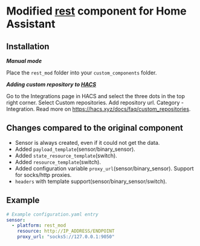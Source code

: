 # Modified [rest](https://www.home-assistant.io/integrations/rest/) component for Home Assistant

## Installation
*__Manual mode__*

Place the `rest_mod` folder into your `custom_components` folder.

*__Adding custom repository to [HACS](https://hacs.xyz/)__*

Go to the Integrations page in HACS and select the three dots in the top right corner. Select Custom repositories.
Add repository url. Category - Integration. Read more on https://hacs.xyz/docs/faq/custom_repositories.

## Changes compared to the original component

* Sensor is always created, even if it could not get the data.
* Added `payload_template`(sensor/binary_sensor).
* Added `state_resource_template`(switch).
* Added `resource_template`(switch).
* Added configuration variable `proxy_url`(sensor/binary_sensor). Support for  socks/http proxies.
* `headers` with template support(sensor/binary_sensor/switch).


## Example
```yaml
# Example configuration.yaml entry
sensor:
  - platform: rest_mod
    resource: http://IP_ADDRESS/ENDPOINT
    proxy_url: "socks5://127.0.0.1:9050"
```

